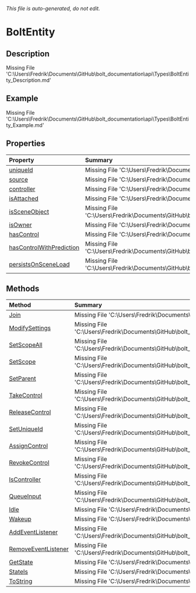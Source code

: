 *This file is auto-generated, do not edit.*

# BoltEntity
## Description
Missing File 'C:\Users\Fredrik\Documents\GitHub\bolt_documentation\api\Types\BoltEntity_Description.md'
## Example
Missing File 'C:\Users\Fredrik\Documents\GitHub\bolt_documentation\api\Types\BoltEntity_Example.md'
## Properties
| Property | Summary |
|:-----|:--------|
|[uniqueId](BoltEntity/P/uniqueId.md)|Missing File 'C:\Users\Fredrik\Documents\GitHub\bolt_documentation\api\Types\BoltEntity\P\uniqueId_Summary.md'|
|[source](BoltEntity/P/source.md)|Missing File 'C:\Users\Fredrik\Documents\GitHub\bolt_documentation\api\Types\BoltEntity\P\source_Summary.md'|
|[controller](BoltEntity/P/controller.md)|Missing File 'C:\Users\Fredrik\Documents\GitHub\bolt_documentation\api\Types\BoltEntity\P\controller_Summary.md'|
|[isAttached](BoltEntity/P/isAttached.md)|Missing File 'C:\Users\Fredrik\Documents\GitHub\bolt_documentation\api\Types\BoltEntity\P\isAttached_Summary.md'|
|[isSceneObject](BoltEntity/P/isSceneObject.md)|Missing File 'C:\Users\Fredrik\Documents\GitHub\bolt_documentation\api\Types\BoltEntity\P\isSceneObject_Summary.md'|
|[isOwner](BoltEntity/P/isOwner.md)|Missing File 'C:\Users\Fredrik\Documents\GitHub\bolt_documentation\api\Types\BoltEntity\P\isOwner_Summary.md'|
|[hasControl](BoltEntity/P/hasControl.md)|Missing File 'C:\Users\Fredrik\Documents\GitHub\bolt_documentation\api\Types\BoltEntity\P\hasControl_Summary.md'|
|[hasControlWithPrediction](BoltEntity/P/hasControlWithPrediction.md)|Missing File 'C:\Users\Fredrik\Documents\GitHub\bolt_documentation\api\Types\BoltEntity\P\hasControlWithPrediction_Summary.md'|
|[persistsOnSceneLoad](BoltEntity/P/persistsOnSceneLoad.md)|Missing File 'C:\Users\Fredrik\Documents\GitHub\bolt_documentation\api\Types\BoltEntity\P\persistsOnSceneLoad_Summary.md'|
## Methods
| Method | Summary |
|:-----|:--------|
|[Join](BoltEntity/M/Join.md)|Missing File 'C:\Users\Fredrik\Documents\GitHub\bolt_documentation\api\Types\BoltEntity\M\Join_Summary.md'|
|[ModifySettings](BoltEntity/M/ModifySettings.md)|Missing File 'C:\Users\Fredrik\Documents\GitHub\bolt_documentation\api\Types\BoltEntity\M\ModifySettings_Summary.md'|
|[SetScopeAll](BoltEntity/M/SetScopeAll.md)|Missing File 'C:\Users\Fredrik\Documents\GitHub\bolt_documentation\api\Types\BoltEntity\M\SetScopeAll_Summary.md'|
|[SetScope](BoltEntity/M/SetScope.md)|Missing File 'C:\Users\Fredrik\Documents\GitHub\bolt_documentation\api\Types\BoltEntity\M\SetScope_Summary.md'|
|[SetParent](BoltEntity/M/SetParent.md)|Missing File 'C:\Users\Fredrik\Documents\GitHub\bolt_documentation\api\Types\BoltEntity\M\SetParent_Summary.md'|
|[TakeControl](BoltEntity/M/TakeControl.md)|Missing File 'C:\Users\Fredrik\Documents\GitHub\bolt_documentation\api\Types\BoltEntity\M\TakeControl_Summary.md'|
|[ReleaseControl](BoltEntity/M/ReleaseControl.md)|Missing File 'C:\Users\Fredrik\Documents\GitHub\bolt_documentation\api\Types\BoltEntity\M\ReleaseControl_Summary.md'|
|[SetUniqueId](BoltEntity/M/SetUniqueId.md)|Missing File 'C:\Users\Fredrik\Documents\GitHub\bolt_documentation\api\Types\BoltEntity\M\SetUniqueId_Summary.md'|
|[AssignControl](BoltEntity/M/AssignControl.md)|Missing File 'C:\Users\Fredrik\Documents\GitHub\bolt_documentation\api\Types\BoltEntity\M\AssignControl_Summary.md'|
|[RevokeControl](BoltEntity/M/RevokeControl.md)|Missing File 'C:\Users\Fredrik\Documents\GitHub\bolt_documentation\api\Types\BoltEntity\M\RevokeControl_Summary.md'|
|[IsController](BoltEntity/M/IsController.md)|Missing File 'C:\Users\Fredrik\Documents\GitHub\bolt_documentation\api\Types\BoltEntity\M\IsController_Summary.md'|
|[QueueInput](BoltEntity/M/QueueInput.md)|Missing File 'C:\Users\Fredrik\Documents\GitHub\bolt_documentation\api\Types\BoltEntity\M\QueueInput_Summary.md'|
|[Idle](BoltEntity/M/Idle.md)|Missing File 'C:\Users\Fredrik\Documents\GitHub\bolt_documentation\api\Types\BoltEntity\M\Idle_Summary.md'|
|[Wakeup](BoltEntity/M/Wakeup.md)|Missing File 'C:\Users\Fredrik\Documents\GitHub\bolt_documentation\api\Types\BoltEntity\M\Wakeup_Summary.md'|
|[AddEventListener](BoltEntity/M/AddEventListener.md)|Missing File 'C:\Users\Fredrik\Documents\GitHub\bolt_documentation\api\Types\BoltEntity\M\AddEventListener_Summary.md'|
|[RemoveEventListener](BoltEntity/M/RemoveEventListener.md)|Missing File 'C:\Users\Fredrik\Documents\GitHub\bolt_documentation\api\Types\BoltEntity\M\RemoveEventListener_Summary.md'|
|[GetState](BoltEntity/M/GetState.md)|Missing File 'C:\Users\Fredrik\Documents\GitHub\bolt_documentation\api\Types\BoltEntity\M\GetState_Summary.md'|
|[StateIs](BoltEntity/M/StateIs.md)|Missing File 'C:\Users\Fredrik\Documents\GitHub\bolt_documentation\api\Types\BoltEntity\M\StateIs_Summary.md'|
|[ToString](BoltEntity/M/ToString.md)|Missing File 'C:\Users\Fredrik\Documents\GitHub\bolt_documentation\api\Types\BoltEntity\M\ToString_Summary.md'|
